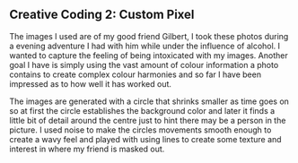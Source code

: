 ## Creative Coding 2: Custom Pixel

The images I used are of my good friend Gilbert, I took these photos during a evening adventure I had with him while under the influence of alcohol. I wanted to capture the feeling of being intoxicated with my images. Another goal I have is simply using the vast amount of colour information a photo contains to create complex colour harmonies and so far I have been impressed as to how well it has worked out.

The images are generated with a circle that shrinks smaller as time goes on so at first the circle establishes the background color and later it finds a little bit of detail around the centre just to hint there may be a person in the picture. I used noise to make the circles movements smooth enough to create a wavy feel and played with using lines to create some texture and interest in where my friend is masked out.